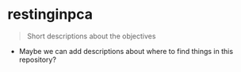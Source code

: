 # restinginpca

> Short descriptions about the objectives

+ Maybe we can add descriptions about where to find things in this repository?